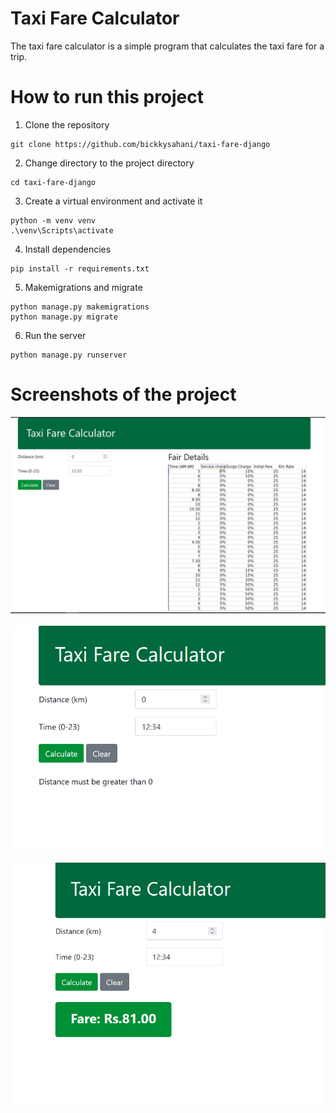 # Taxi Fare Calculator
The taxi fare calculator is a simple program that calculates the taxi fare for a trip.

# How to run this project
1. Clone the repository
```
git clone https://github.com/bickkysahani/taxi-fare-django
```
2. Change directory to the project directory
```
cd taxi-fare-django
```
3. Create a virtual environment and activate it
```
python -m venv venv
.\venv\Scripts\activate
```
4. Install dependencies
```
pip install -r requirements.txt
```
5. Makemigrations and migrate
```
python manage.py makemigrations
python manage.py migrate
```
6. Run the server
```
python manage.py runserver
```

# Screenshots of the project

<img src="screenshots/taxi-fare-1.png">
<br>
<br>
<img src="screenshots/taxi-fare-2.png">
<br>
<br>
<img src="screenshots/taxi-fare-3.png">